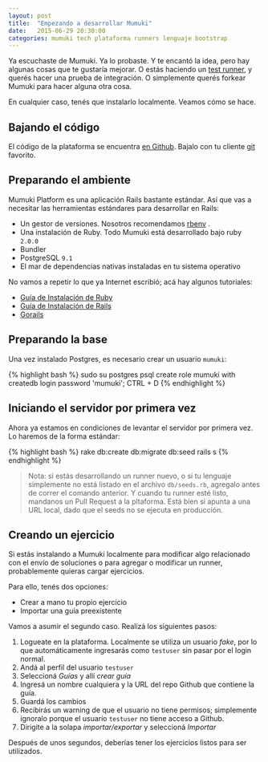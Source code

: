 ```yaml
---
layout: post
title:  "Empezando a desarrollar Mumuki"
date:   2015-06-29 20:30:00
categories: mumuki tech plataforma runners lenguaje bootstrap
---
```


Ya escuchaste de Mumuki. Ya lo probaste. Y te encantó la idea, pero hay algunas cosas que te gustaría mejorar. O estás haciendo un [test runner](http://mumuki.org/mumuki/tech/plataforma/runners/lenguaje/2015/06/22/extendiendo-mumuki-runners/), y querés hacer una prueba de integración. O simplemente querés forkear Mumuki para hacer alguna otra cosa.

En cualquier caso, tenés que instalarlo localmente. Veamos cómo se hace.

## Bajando el código

El código de la plataforma se encuentra [en Github](https://github.com/mumuki/mumuki-platform). Bajalo con tu cliente [git](https://git-scm.com/) favorito.

## Preparando el ambiente

Mumuki Platform es una aplicación Rails bastante estándar. Así que vas a necesitar las herramientas estándares para desarrollar en Rails:

  * Un gestor de versiones. Nosotros recomendamos [rbenv](https://github.com/sstephenson/rbenv) .
  * Una instalación de Ruby. Todo Mumuki está desarrollado bajo ruby `2.0.0`
  * Bundler
  * PostgreSQL `9.1`
  * El mar de dependencias nativas instaladas en tu sistema operativo

No vamos a repetir lo que ya Internet escribió; acá hay algunos tutoriales:

 * [Guía de Instalación de Ruby](http://uqbar-wiki.org/index.php?title=Gu%C3%ADa_de_Instalaci%C3%B3n_de_Ruby)
 * [Guía de Instalación de Rails](http://uqbar-wiki.org/index.php?title=Gu%C3%ADa_de_Instalaci%C3%B3n_de_Rails)
 * [Gorails](https://gorails.com/setup)

## Preparando la base

Una vez instalado Postgres, es necesario crear un usuario `mumuki`:

{% highlight bash %}
sudo su postgres
psql
create role mumuki with createdb login password 'mumuki';
CTRL + D
{% endhighlight %}


## Iniciando el servidor por primera vez

Ahora ya estamos en condiciones de levantar el servidor por primera vez. Lo haremos de la forma estándar:

{% highlight bash %}
rake db:create db:migrate db:seed
rails s
{% endhighlight %}

> Nota: si estás desarrollando un runner nuevo, o si tu lenguaje simplemente no está listado en el archivo `db/seeds.rb`, agregalo antes de correr el comando anterior. Y cuando tu runner esté listo, mandanos un Pull Request a la pltaforma. Está bien si apunta a una URL local, dado que el seeds no se ejecuta en producción.

## Creando un ejercicio

Si estás instalando a Mumuki localmente para modificar algo relacionado con el envío de soluciones o para agregar o modificar un runner, probablemente quieras cargar ejercicios.

Para ello, tenés dos opciones:

 * Crear a mano tu propio ejercicio
 * Importar una guía preexistente

Vamos a asumir el segundo caso. Realizá los siguientes pasos:

1. Logueate en la plataforma. Localmente se utiliza un usuario _fake_, por lo que automáticamente ingresarás como `testuser` sin pasar por el login normal.
2. Andá al perfil del usuario `testuser`
3. Seleccioná _Guías_ y allí _crear guía_
4. Ingresá un nombre cualquiera y la URL del repo Github que contiene la guía.
5. Guardá los cambios
6. Recibirás un warning de que el usuario no tiene permisos; simplemente ignoralo porque el usuario `testuser` no tiene acceso a Github.
7. Dirigite a la solapa _importar/exportar_ y seleccioná _Importar_

Después de unos segundos, deberías tener los ejercicios listos para ser utilizados.
